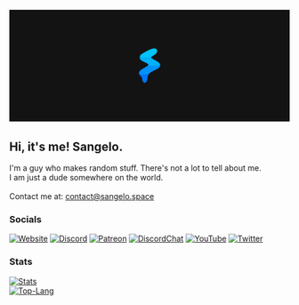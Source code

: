 [![LogoBanner](https://github.com/SangeloDev/SangeloDev/blob/main/Banner%20Dark%206818x2727.png)](https://sangelo.space)

## Hi, it's me! Sangelo.
I'm a guy who makes random stuff. There's not a lot to tell about me.<br/>I am just a dude somewhere on the world.<br/><br/>Contact me at: [contact@sangelo.space](mailto:contact@sangelo.space)
  
### Socials
[![Website](https://img.shields.io/badge/website-sangelo.space-00B1FA)](https://sangelo.space) [![Discord](https://img.shields.io/badge/Discord-Sangelo%230089-6E85D3)](https://dsc.bio/sangelo) [![Patreon](https://img.shields.io/badge/donate-patreon-E96250)](https://patreon.com/sangelo) [![DiscordChat](https://img.shields.io/discord/533012823106781185?color=6E85D3&logo=Discord)](https://sangelo.space/discord) [![YouTube](https://img.shields.io/youtube/channel/subscribers/UCeaxiuBnI6mP6LveIyZao5A?label=YouTube)](https://bit.ly/SangeloYT) [![Twitter](https://img.shields.io/twitter/follow/sangeloslime?label=Twitter&style=social)](https://twitter.com/SangeloSlime)

### Stats
[![Stats](https://github-readme-stats.vercel.app/api?username=sangelodev&theme=algolia&show_icons=true&hide_border=true&custom_title=Sangelo's%20Stats)](https://github.com/SangeloDev)<br/>[![Top-Lang](https://github-readme-stats.vercel.app/api/top-langs/?username=sangelodev&theme=algolia&show_icons=true&hide_border=true&custom_title=Most%20Used%20Languages)](https://github.com/anuraghazra/github-readme-stats)
